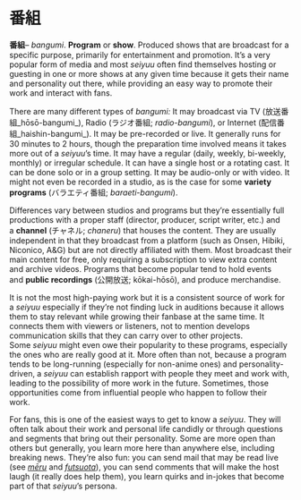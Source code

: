 # 番組

**番組**– _bangumi_. **Program** or **show**. Produced shows that are broadcast for a specific purpose, primarily for entertainment and promotion. It’s a very popular form of media and most _seiyuu_ often find themselves hosting or guesting in one or more shows at any given time because it gets their name and personality out there, while providing an easy way to promote their work and interact with fans.

There are many different types of _bangumi:_ It may broadcast via TV (放送番組_hōsō-bangumi_), Radio (ラジオ番組; _radio-bangumi_), or Internet (配信番組_haishin-bangumi_). It may be pre-recorded or live. It generally runs for 30 minutes to 2 hours, though the preparation time involved means it takes more out of a _seiyuu_’s time. It may have a regular (daily, weekly, bi-weekly, monthly) or irregular schedule. It can have a single host or a rotating cast. It can be done solo or in a group setting. It may be audio-only or with video. It might not even be recorded in a studio, as is the case for some **variety programs** (バラエティ番組; _baraeti-bangumi_).

Differences vary between studios and programs but they’re essentially full productions with a proper staff (director, producer, script writer, etc.) and a **channel** (チャネル; _chaneru_) that houses the content. They are usually independent in that they broadcast from a platform (such as Onsen, Hibiki, Niconico, A&G) but are not directly affiliated with them. Most broadcast their main content for free, only requiring a subscription to view extra content and archive videos. Programs that become popular tend to hold events and **public recordings** (公開放送; kōkai-hōsō), and produce merchandise.

It is not the most high-paying work but it is a consistent source of work for a _seiyuu_ especially if they’re not finding luck in auditions because it allows them to stay relevant while growing their fanbase at the same time. It connects them with viewers or listeners, not to mention develops communication skills that they can carry over to other projects. Some _seiyuu_ might even owe their popularity to these programs, especially the ones who are really good at it. More often than not, because a program tends to be long-running (especially for non-anime ones) and personality-driven, a _seiyuu_ can establish rapport with people they meet and work with, leading to the possibility of more work in the future. Sometimes, those opportunities come from influential people who happen to follow their work. 

For fans, this is one of the easiest ways to get to know a _seiyuu_. They will often talk about their work and personal life candidly or through questions and segments that bring out their personality. Some are more open than others but generally, you learn more here than anywhere else, including breaking news. They’re also fun: you can send mail that may be read live (see _[mēru](https://whimsicaltranslations.wordpress.com/seiyuu-subculture-term-glossary/#mail)_ and _[futsuota](https://whimsicaltranslations.wordpress.com/seiyuu-subculture-term-glossary/#futsuota)_), you can send comments that will make the host laugh (it really does help them), you learn quirks and in-jokes that become part of that _seiyuu_’s persona.
